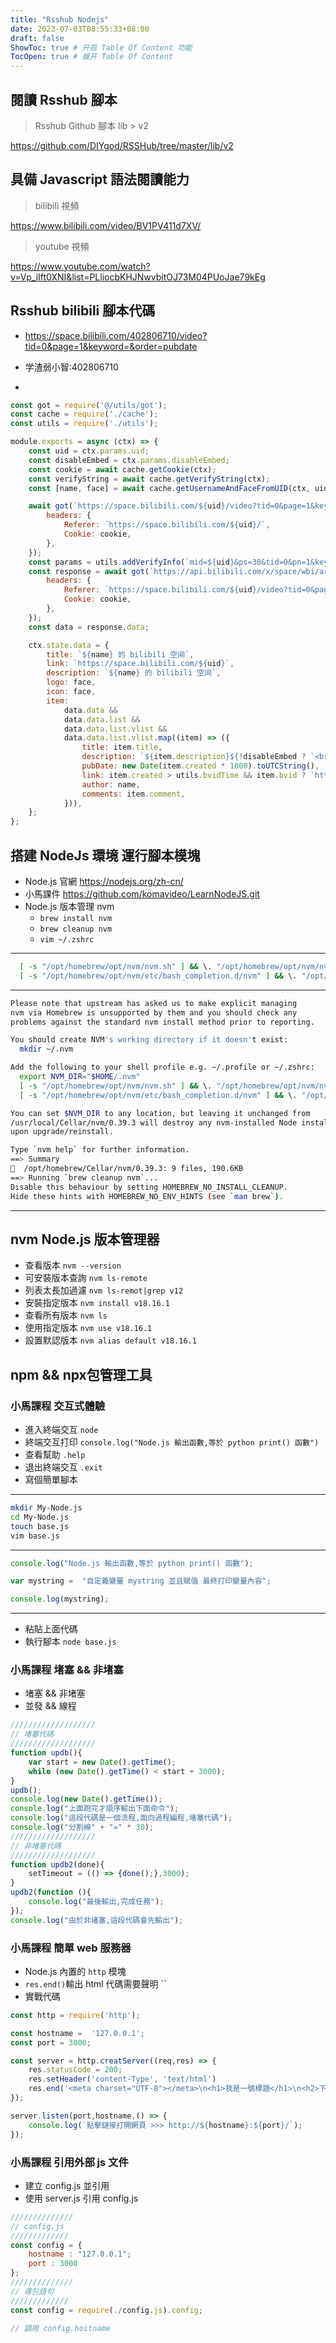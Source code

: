 ```yaml
---
title: "Rsshub Nodejs"
date: 2023-07-03T08:55:33+08:00
draft: false
ShowToc: true # 开启 Table Of Content 功能
TocOpen: true # 展开 Table Of Content
---
```


## 閱讀 Rsshub 腳本

> Rsshub Github 腳本 lib > v2

https://github.com/DIYgod/RSSHub/tree/master/lib/v2

## 具備 Javascript 語法閱讀能力

> bilibili 視頻

https://www.bilibili.com/video/BV1PV411d7XV/

> youtube 視頻

https://www.youtube.com/watch?v=Vp_iIft0XNI&list=PLliocbKHJNwvbitOJ73M04PUoJae79kEg

## Rsshub bilibili 腳本代碼

- https://space.bilibili.com/402806710/video?tid=0&page=1&keyword=&order=pubdate

- 学渣弱小智:402806710
- 
```js
const got = require('@/utils/got');
const cache = require('./cache');
const utils = require('./utils');

module.exports = async (ctx) => {
    const uid = ctx.params.uid;
    const disableEmbed = ctx.params.disableEmbed;
    const cookie = await cache.getCookie(ctx);
    const verifyString = await cache.getVerifyString(ctx);
    const [name, face] = await cache.getUsernameAndFaceFromUID(ctx, uid);

    await got(`https://space.bilibili.com/${uid}/video?tid=0&page=1&keyword=&order=pubdate`, {
        headers: {
            Referer: `https://space.bilibili.com/${uid}/`,
            Cookie: cookie,
        },
    });
    const params = utils.addVerifyInfo(`mid=${uid}&ps=30&tid=0&pn=1&keyword=&order=pubdate&platform=web&web_location=1550101&order_avoided=true`, verifyString);
    const response = await got(`https://api.bilibili.com/x/space/wbi/arc/search?${params}`, {
        headers: {
            Referer: `https://space.bilibili.com/${uid}/video?tid=0&page=1&keyword=&order=pubdate`,
            Cookie: cookie,
        },
    });
    const data = response.data;

    ctx.state.data = {
        title: `${name} 的 bilibili 空间`,
        link: `https://space.bilibili.com/${uid}`,
        description: `${name} 的 bilibili 空间`,
        logo: face,
        icon: face,
        item:
            data.data &&
            data.data.list &&
            data.data.list.vlist &&
            data.data.list.vlist.map((item) => ({
                title: item.title,
                description: `${item.description}${!disableEmbed ? `<br><br>${utils.iframe(item.aid)}` : ''}<br><img src="${item.pic}">`,
                pubDate: new Date(item.created * 1000).toUTCString(),
                link: item.created > utils.bvidTime && item.bvid ? `https://www.bilibili.com/video/${item.bvid}` : `https://www.bilibili.com/video/av${item.aid}`,
                author: name,
                comments: item.comment,
            })),
    };
};
```
## 搭建 NodeJs 環境 運行腳本模塊

- Node.js 官網 https://nodejs.org/zh-cn/
- 小馬課件 https://github.com/komavideo/LearnNodeJS.git
- Node.js 版本管理 nvm
  - `brew install nvm`
  - `brew cleanup nvm`
  - `vim ~/.zshrc`

---
```bash
  [ -s "/opt/homebrew/opt/nvm/nvm.sh" ] && \. "/opt/homebrew/opt/nvm/nvm.sh"  # This loads nvm
  [ -s "/opt/homebrew/opt/nvm/etc/bash_completion.d/nvm" ] && \. "/opt/homebrew/opt/nvm/etc/bash_completion.d/nvm"  # This loads nvm bash_completion
```
---

```bash
Please note that upstream has asked us to make explicit managing
nvm via Homebrew is unsupported by them and you should check any
problems against the standard nvm install method prior to reporting.

You should create NVM's working directory if it doesn't exist:
  mkdir ~/.nvm

Add the following to your shell profile e.g. ~/.profile or ~/.zshrc:
  export NVM_DIR="$HOME/.nvm"
  [ -s "/opt/homebrew/opt/nvm/nvm.sh" ] && \. "/opt/homebrew/opt/nvm/nvm.sh"  # This loads nvm
  [ -s "/opt/homebrew/opt/nvm/etc/bash_completion.d/nvm" ] && \. "/opt/homebrew/opt/nvm/etc/bash_completion.d/nvm"  # This loads nvm bash_completion

You can set $NVM_DIR to any location, but leaving it unchanged from
/usr/local/Cellar/nvm/0.39.3 will destroy any nvm-installed Node installations
upon upgrade/reinstall.

Type `nvm help` for further information.
==> Summary
🍺  /opt/homebrew/Cellar/nvm/0.39.3: 9 files, 190.6KB
==> Running `brew cleanup nvm`...
Disable this behaviour by setting HOMEBREW_NO_INSTALL_CLEANUP.
Hide these hints with HOMEBREW_NO_ENV_HINTS (see `man brew`).
```
---

## nvm  Node.js 版本管理器

-  查看版本 `nvm --version`
-  可安裝版本查詢 `nvm ls-remote`
-  列表太長加過濾 `nvm ls-remot|grep v12`
-  安裝指定版本 `nvm install v18.16.1`
-  查看所有版本 `nvm ls`
-  使用指定版本 `nvm use v18.16.1`
-  設置默認版本 `nvm alias default v18.16.1`

## npm && npx包管理工具

### 小馬課程 交互式體驗

- 進入終端交互 ` node `
- 終端交互打印 `console.log("Node.js 輸出函數,等於 python print() 函數")`
- 查看幫助 `.help`
- 退出終端交互 `.exit`
- 寫個簡單腳本 
---
```bash
mkdir My-Node.js
cd My-Node.js
touch base.js
vim base.js
```
---
```javascript
console.log("Node.js 輸出函數,等於 python print() 函數");

var mystring =  "自定義變量 mystring 並且賦值 最終打印變量內容";

console.log(mystring);
```
---
- 粘貼上面代碼
- 執行腳本 `node base.js` 


### 小馬課程 堵塞 && 非堵塞

- 堵塞 && 非堵塞
- 並發 && 線程

```javascript
///////////////////
// 堵塞代碼
///////////////////
function updb(){
    var start = new Date().getTime();
    while (new Date().getTime() < start + 3000);
}
updb();
console.log(new Date().getTime());
console.log("上面跑完才順序輸出下面命令");
console.log("這段代碼是一個流程,面向過程編程,堵塞代碼");
console.log("分割線" + "=" * 30);
///////////////////
// 非堵塞代碼
///////////////////
function updb2(done){
    setTimeout = (() => {done();},3000);
}
updb2(function (){
    console.log("最後輸出,完成任務");
});
console.log("由於非堵塞,這段代碼會先輸出");
```

### 小馬課程 簡單 web 服務器

- Node.js 內置的 `http` 模塊
- `res.end()`輸出 html 代碼需要聲明 ``
- 實戰代碼
```javascript
const http = require('http');

const hostname =  '127.0.0.1';
const port = 3000;

const server = http.creatServer((req,res) => {
    res.statusCode = 200;
    res.setHeader('content-Type', 'text/html')
    res.end('<meta charset="UTF-8"></meta>\n<h1>我是一號標題</h1>\n<h2>下面是列表</h2>\n<li>列表 1</li>\n<li>列表 2</li>\n<li>列表 3</li>');
});

server.listen(port,hostname,() => {
    console.log(`點擊鏈接打開網頁 >>> http://${hostname}:${port}/`);
});

```
### 小馬課程 引用外部 js 文件

- 建立 config.js 並引用
- 使用 server.js 引用 config.js

```javascript
//////////////
// config.js
/////////////
const config = {
    hostname : "127.0.0.1";
    port : 3000
};
//////////////
// 導包語句
/////////////
const config = require(./config.js).config;

// 調用 config.hostname
